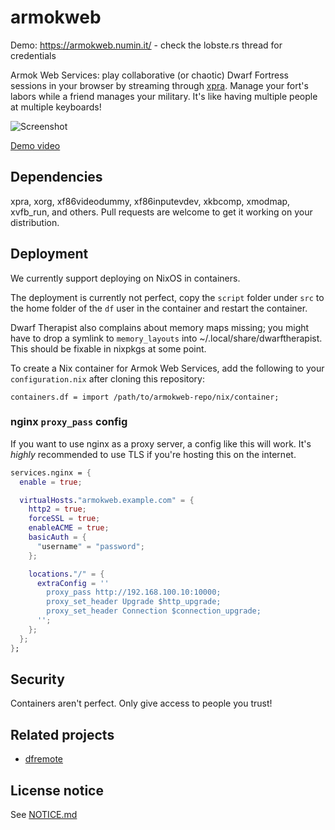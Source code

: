 # armokweb

Demo: https://armokweb.numin.it/ - check the lobste.rs thread for credentials

Armok Web Services: play collaborative (or chaotic) Dwarf Fortress sessions
in your browser by streaming through [xpra](https://xpra.org/). Manage your
fort's labors while a friend manages your military. It's like having multiple
people at multiple keyboards!

![Screenshot](https://i.imgur.com/BcK8u1k.png)

[Demo video](https://streamable.com/uax2f)

## Dependencies

xpra, xorg, xf86videodummy, xf86inputevdev, xkbcomp, xmodmap, xvfb_run, and
others. Pull requests are welcome to get it working on your distribution.

## Deployment

We currently support deploying on NixOS in containers.

The deployment is currently not perfect, copy the `script` folder under `src`
to the home folder of the `df` user in the container and restart the container.

Dwarf Therapist also complains about memory maps missing; you might have to
drop a symlink to `memory_layouts` into ~/.local/share/dwarftherapist.
This should be fixable in nixpkgs at some point.

To create a Nix container for Armok Web Services, add the following to your
`configuration.nix` after cloning this repository:

    containers.df = import /path/to/armokweb-repo/nix/container;

### nginx `proxy_pass` config

If you want to use nginx as a proxy server, a config like this will work.
It's *highly* recommended to use TLS if you're hosting this on the internet.

```nix
services.nginx = {
  enable = true;

  virtualHosts."armokweb.example.com" = {
    http2 = true;
    forceSSL = true;
    enableACME = true;
    basicAuth = {
      "username" = "password";
    };

    locations."/" = {
      extraConfig = ''
        proxy_pass http://192.168.100.10:10000;
        proxy_set_header Upgrade $http_upgrade;
        proxy_set_header Connection $connection_upgrade;
      '';
    };
  };
};
```

## Security

Containers aren't perfect. Only give access to people you trust!

## Related projects

* [dfremote](https://github.com/mifki/dfremote)

## License notice

See [NOTICE.md](NOTICE.md)
